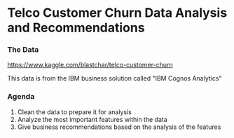 # Telco Customer Churn Data Analysis and Recommendations


### The Data
https://www.kaggle.com/blastchar/telco-customer-churn

This data is from the IBM business solution called "IBM Cognos Analytics"

### Agenda
1. Clean the data to prepare it for analysis
2. Analyze the most important features within the data 
3. Give business recommendations based on the analysis of the features




